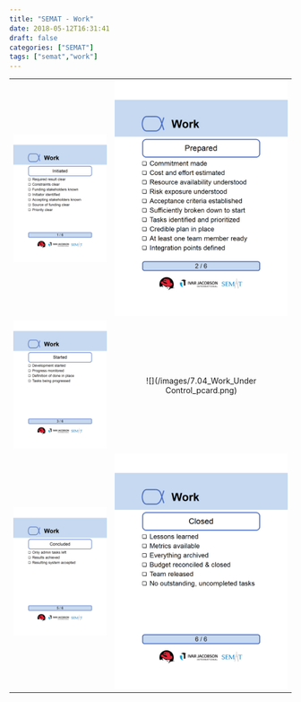 ```yaml
---
title: "SEMAT - Work"
date: 2018-05-12T16:31:41
draft: false
categories: ["SEMAT"]
tags: ["semat","work"]
---
```

|              | |
:-------------------------:|:-------------------------:
![](/images/7.01_Work_Initiated_pcard.png)  | ![](/images/7.02_Work_Prepared_pcard.png)
![](/images/7.03_Work_Started_pcard.png)  | ![](/images/7.04_Work_Under Control_pcard.png)
![](/images/7.05_Work_Concluded_pcard.png)  | ![](/images/7.06_Work_Closed_pcard.png)  
